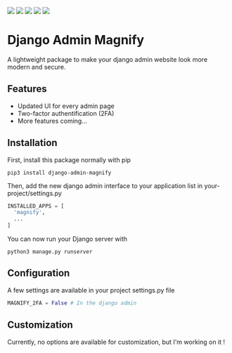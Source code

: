 ![](https://shields.io/github/v/release/louisjgrange/django-admin?display_name=tag) [![](https://img.shields.io/badge/django-4.1.7-blue)](https://www.djangoproject.com/) ![](https://shields.io/github/repo-size/louisjgrange/django-admin) ![](https://shields.io/github/issues-raw/louisjgrange/django-admin) ![](https://shields.io/github/last-commit/louisjgrange/django-admin)

# Django Admin Magnify
A lightweight package to make your django admin website look more modern and secure.
## Features
- Updated UI for every admin page
- Two-factor authentification (2FA)
- More features coming...
## Installation
First, install this package normally with pip
```console
pip3 install django-admin-magnify
```
Then, add the new django admin interface to your application list in your-project/settings.py
```python
INSTALLED_APPS = [
  'magnify',
  ...
]
```
You can now run your Django server with
```console
python3 manage.py runserver
```
## Configuration
A few settings are available in your project settings.py file
```python
MAGNIFY_2FA = False # In the django admin
```
## Customization
Currently, no options are available for customization, but I'm working on it !
